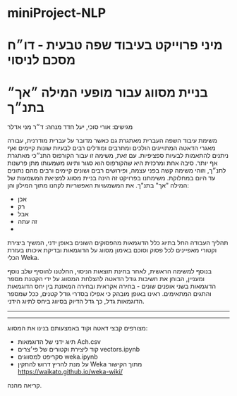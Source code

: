 # miniProject-NLP

# מיני פרוייקט בעיבוד שפה טבעית - דו״ח מסכם לניסוי
# בניית מסווג עבור מופעי המילה  ״אך״ בתנ״ך

מגישים: אורי סוכי, יעל חדד
מנחה: ד״ר מני אדלר

משימת עיבוד השפה העברית מאתגרת גם כאשר מדובר על עברית מודרנית, עבורה מאגרי הדאטה המתוייגים הולכים ומתרבים ומודלים רבים לבעיות שונות קיימים ואף ניתנים להתאמות לבעיות ספציפיות. 
עם זאת, משימה זו עבור הקורפוס התנ״כי מאתגרת אף יותר. סיבה אחת ומרכזית היא שהקורפוס הוא סגור ותיוגו משמעותו מתן פרשנות לתנ״ך, וזוהי משימה קשה בפני עצמה, ופירושים רבים ושונים קיימים ורבים מהם נתונים עד היום במחלוקת. 
משימתנו בפרויקט זה הינה בניית מסווג למציאת המשמעות של המילה "אך" בתנ"ך. את המשמעויות האפשריות לקחנו מתוך המילון והן:
* אכן
* רק
* אבל
* זה עתה
* 
תהליך העבודה החל בתיוג כלל הדוגמאות מהפסוקים השונים באופן ידני, המשיך ביצירת וקטורי מאפיינים לכל פסוק וסוכם באימון מסווג על הדוגמאות ובדיקת איכותו בעזרת הכלי Weka. 

בנוסף למשימה הראשית, לאחר בחינת תוצאות הניסוי, החלטנו להוסיף שלב נוסף ומעניין, הבוחן את חשיבות גודל הדאטה להצלחת המסווג על ידי הקטנת מספר הדוגמאות בשני אופנים שונים - בחירה אקראית ובחירה המאזנת בין יחס הדוגמאות והתגים המתאימים. ראינו באופן מובהק כי אפילו בסדרי גודל קטנים, ככל שמספר הדוגמאות גדל, כך גדל הדיוק בסיווג ביחס לתיוג הידני. 

---
---
מצורפים קבצי דאטה וקוד באמצעותם בנינו את המסווג:
* תיוג ידני של הדוגמאות Ach.csv 
* קוד ליצירת וקטורים של פי׳צרים vectors.ipynb
* סקריפט למסווגים weka.ipynb
* על מנת להריץ דרוש להתקין Weka מתוך הקישור https://waikato.github.io/weka-wiki/

קריאה מהנה. 

